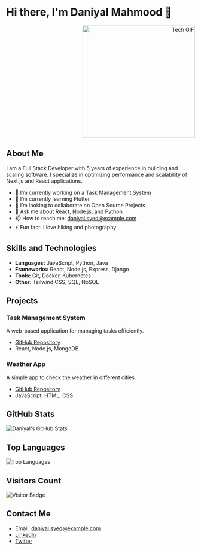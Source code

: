 # Hi there, I'm Daniyal Mahmood 👋

<div align="right">
  <img src="https://i.giphy.com/media/v1.Y2lkPTc5MGI3NjExMGcydHR1YXF0ZXBxbjJvajk0YmZmMGkya3RoZWNwbG1icWV6dGoxeCZlcD12MV9pbnRlcm5hbF9naWZfYnlfaWQmY3Q9Zw/HzPtbOKyBoBFsK4hyc/giphy.gif" alt="Tech GIF" width="300"/>
</div>

## About Me
I am a Full Stack Developer with 5 years of experience in building and scaling software. I specialize in optimizing performance and scalability of Next.js and React applications.

- 🔭 I’m currently working on a Task Management System
- 🌱 I’m currently learning Flutter
- 👯 I’m looking to collaborate on Open Source Projects
- 💬 Ask me about React, Node.js, and Python
- 📫 How to reach me: daniyal.syed@example.com
- ⚡ Fun fact: I love hiking and photography

## Skills and Technologies
- **Languages:** JavaScript, Python, Java
- **Frameworks:** React, Node.js, Express, Django
- **Tools:** Git, Docker, Kubernetes
- **Other:** Tailwind CSS, SQL, NoSQL

## Projects
### Task Management System
A web-based application for managing tasks efficiently.
- [GitHub Repository](https://github.com/Dannysyed/task-manager)
- React, Node.js, MongoDB

### Weather App
A simple app to check the weather in different cities.
- [GitHub Repository](https://github.com/Dannysyed/weather-app)
- JavaScript, HTML, CSS

## GitHub Stats
![Daniyal's GitHub Stats](https://github-readme-stats.vercel.app/api?username=Dannysyed&show_icons=true&theme=radical)

## Top Languages
![Top Languages](https://github-readme-stats.vercel.app/api/top-langs/?username=Dannysyed&layout=compact&theme=radical)

## Visitors Count
![Visitor Badge](https://visitor-badge.glitch.me/badge?page_id=Dannysyed.Dannysyed)

## Contact Me
- Email: daniyal.syed@example.com
- [LinkedIn](https://www.linkedin.com/in/Dannysyed)
- [Twitter](https://twitter.com/Dannysyed)
